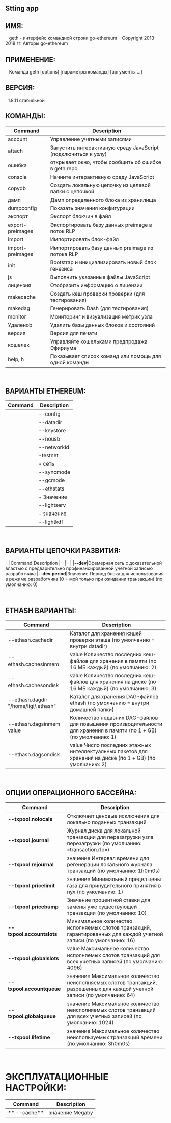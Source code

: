 ## Stting app


## ИМЯ:
   geth - интерфейс командной строки go-ethereum
   Copyright 2013-2018 гг. Авторы go-ethereum

## ПРИМЕНЕНИЕ:
   Команда geth [options] [параметры команды] [аргументы ...]
   
## ВЕРСИЯ:
  1.8.11 стабильной
   
## КОМАНДЫ:

|Command|Description
|--|--|
|account|Управление учетными записями|
|attach|Запустить интерактивную среду JavaScript (подключиться к узлу)
|ошибка| открывает окно, чтобы сообщить об ошибке в geth repo
|console| Начните интерактивную среду JavaScript
|copydb| Создать локальную цепочку из целевой папки с цепочкой
|дамп|Дамп определенного блока из хранилища
|dumpconfig| Показать значения конфигурации
|экспорт|Экспорт блокчин в файл
|export-preimages|  Экспортировать базу данных preimage в поток RLP
|import| Импортировать блок-файл
|import-preimages|Импортировать базу данных preimage из потока RLP
|init| Bootstrap и инициализировать новый блок генезиса
|js| Выполнить указанные файлы JavaScript
|лицензия| Отобразить информацию о лицензии
|makecache| Создать кеш проверки проверки (для тестирования)
|makedag| Генерировать Dash (для тестирования)
|monitor| Мониторинг и визуализация метрик узла
|Удаленоb| Удалить базы данных блоков и состояний
|версия| Версия для печати
|кошелек| Управляйте кошельками предпродажа Эфириума
|help, h| Показывает список команд или помощь для одной команды

   
## ВАРИАНТЫ ETHEREUM:

  |Command|Description
  |--|--|
  |--config| значение TOML конфигурационный файл
  |--datadir| "/home/ligi/.ethereum" Каталог данных для баз данных и хранилища ключей
  |--keystore| Directory для хранилища ключей (по умолчанию = внутри datadir)
  |--nousb| Отключает мониторинг и управление аппаратными кошельками USB
  |--networkid| value Сетевой идентификатор (целое число, 1 = Frontier, 2 = Morden (disused), 3 = Ropsten, 4 = Rinkeby) (по умолчанию: 1)
  |-testnet| Ropsten network: предварительно сконфигурированная тестовая сеть проверки работоспособности
  |- сеть| rinkeby Rinkeby: предварительно настроенная тестовая сеть проверки подлинности
  |--syncmode| «быстрый» режим синхронизации Blockchain («быстрый», «полный» или «светлый»)
  |--gcmode| value Режим сбора мусора Blockchain («полный», «архив») (по умолчанию: «полный»)
  |--ethstats| value URL-адрес отчета службы ethstats (nodename: secret @ host: port)
  |- Значение| идентификатора Пользовательское имя узла
  |--lightserv| значение Максимальный процент времени, разрешенного для обслуживания запросов LES (0-90) (по умолчанию: 0)
  |- значение| яркости Максимальное количество одноранговых клиентов LES (по умолчанию: 100)
  |--lightkdf| Сокращение использования оперативной памяти и процессора при извлечении ключей при некотором расходе силы KDF
  
## ВАРИАНТЫ ЦЕПОЧКИ РАЗВИТИЯ:
  
|Command|Description
|--|--|
|**--dev**|Эфемерная сеть с доказательной властью с предварительно профинансированной учетной записью разработчика
|**--dev.period**|Значение Период блока для использования в режиме разработчика (0 = мой только при ожидании транзакции) (по умолчанию: 0)
  
  
## ETHASH ВАРИАНТЫ:

|Command|Description
|--|--|
|--ethash.cachedir| Каталог для хранения кэшей проверки эташа (по умолчанию = внутри datadir)
|--ethash.cachesinmem| value Количество последних кеш-файлов для хранения в памяти (по 16 МБ каждый) (по умолчанию: 2)
|--ethash.cachesondisk| value Количество последних кеш-файлов для хранения на диске (по 16 МБ каждый) (по умолчанию: 3)
|--ethash.dagdir "/home/ligi/.ethash"| Каталог для хранения DAG-файлов ethash (по умолчанию = внутри домашней папки)
|--ethash.dagsinmem value| Количество недавних DAG-файлов для повышения производительности для хранения в памяти (по 1 + GB) (по умолчанию: 1)
|--ethash.dagsondisk| value Число последних этажных интеллектуальных пакетов для хранения на диске (по 1 + GB) (по умолчанию: 2)
  
## ОПЦИИ ОПЕРАЦИОННОГО БАССЕЙНА:

|Command|Description|
|--|--|
|**--txpool.nolocals**| Отключает ценовые исключения для локально поданных транзакций
|**--txpool.journal**|Журнал диска для локальной транзакции для перезагрузки узла перезагрузки (по умолчанию: «transaction.rlp»)
|**--txpool.rejournal**| значение Интервал времени для регенерации локального журнала транзакций (по умолчанию: 1h0m0s)
|**--txpool.pricelimit**|значение Минимальный предел цены газа для принудительного принятия в пул (по умолчанию: 1)
|**--txpool.pricebump**|Значение процентной ставки для замены уже существующей транзакции (по умолчанию: 10)
|**--txpool.accountslots**|Минимальное количество исполняемых слотов транзакций, гарантированных для каждой учетной записи (по умолчанию: 16)
|**--txpool.globalslots**| value Максимальное количество исполняемых слотов транзакций для всех учетных записей (по умолчанию: 4096)
|**--txpool.accountqueue**| значение Максимальное количество неисполняемых слотов транзакций, разрешенных для каждой учетной записи (по умолчанию: 64)
|**--txpool.globalqueue**| значение Максимальное количество неисполняемых слотов транзакций для всех учетных записей (по умолчанию: 1024)
|**--txpool.lifetime**| значение Максимальное количество неиспользуемых транзакций времени (по умолчанию: 3h0m0s)
  
# ЭКСПЛУАТАЦИОННЫЕ НАСТРОЙКИ:

|Command|Description|
|--|--|
|** --cache**| значение Megaby

